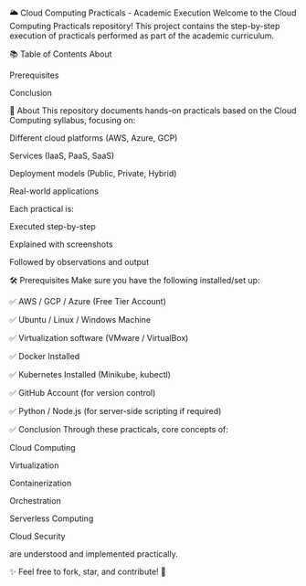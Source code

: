 🌥️ Cloud Computing Practicals - Academic Execution
Welcome to the Cloud Computing Practicals repository!
This project contains the step-by-step execution of practicals performed as part of the academic curriculum.

📚 Table of Contents
About

Prerequisites

Conclusion

📖 About
This repository documents hands-on practicals based on the Cloud Computing syllabus, focusing on:

Different cloud platforms (AWS, Azure, GCP)

Services (IaaS, PaaS, SaaS)

Deployment models (Public, Private, Hybrid)

Real-world applications

Each practical is:

Executed step-by-step

Explained with screenshots

Followed by observations and output

🛠 Prerequisites
Make sure you have the following installed/set up:

✅ AWS / GCP / Azure (Free Tier Account)

✅ Ubuntu / Linux / Windows Machine

✅ Virtualization software (VMware / VirtualBox)

✅ Docker Installed

✅ Kubernetes Installed (Minikube, kubectl)

✅ GitHub Account (for version control)

✅ Python / Node.js (for server-side scripting if required)

✅ Conclusion
Through these practicals, core concepts of:

Cloud Computing

Virtualization

Containerization

Orchestration

Serverless Computing

Cloud Security

are understood and implemented practically.

✨ Feel free to fork, star, and contribute! 🚀
